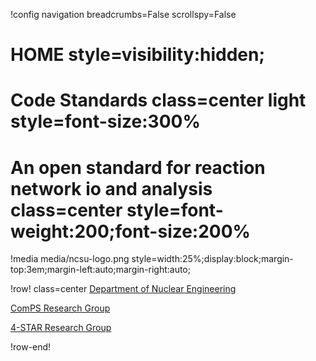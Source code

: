 !config navigation breadcrumbs=False scrollspy=False

# HOME style=visibility:hidden;

# Code Standards class=center light style=font-size:300%

# An open standard for reaction network io and analysis class=center style=font-weight:200;font-size:200%


!media media/ncsu-logo.png style=width:25%;display:block;margin-top:3em;margin-left:auto;margin-right:auto;

!row! class=center
[Department of Nuclear Engineering](https://www.ne.ncsu.edu/)

[ComPS Research Group](https://www.ne.ncsu.edu/comps/)

[4-STAR Research Group](https://www.ne.ncsu.edu/people/scshanno)

!row-end!
